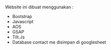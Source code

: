 Website ini dibuat menggunakan :

- Bootstrap
- Javascript
- AOS
- GSAP
- Tilt.Js
- Database contact me disimpan di googlesheet
